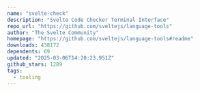 ```yaml
---
name: "svelte-check"
description: "Svelte Code Checker Terminal Interface"
repo_url: "https://github.com/sveltejs/language-tools"
author: "The Svelte Community"
homepage: "https://github.com/sveltejs/language-tools#readme"
downloads: 438172
dependents: 69
updated: "2025-03-06T14:20:23.951Z"
github_stars: 1289
tags: 
  - tooling
---
```

